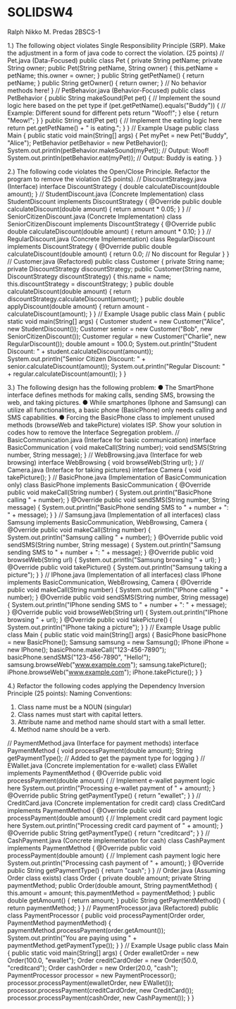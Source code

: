 # SOLIDSW4

Ralph Nikko M. Predas
2BSCS-1

1.) The following object violates Single Responsibility Principle (SRP). Make the
adjustment in a form of java code to correct the violation. (25 points)
// Pet.java (Data-Focused)
public class Pet {
 private String petName;
 private String owner;
 public Pet(String petName, String owner) {
 this.petName = petName;
 this.owner = owner;
 }
 public String getPetName() {
 return petName;
 }
 public String getOwner() {
 return owner;
 }
 // No behavior methods here!
}
// PetBehavior.java (Behavior-Focused)
public class PetBehavior {
 public String makeSound(Pet pet) {
 // Implement the sound logic here based on the pet type
 if (pet.getPetName().equals("Buddy")) { // Example: Different sound for different
pets
 return "Woof!";
 } else {
 return "Meow!";
 }
 }
 public String eat(Pet pet) {
 // Implement the eating logic here
 return pet.getPetName() + " is eating.";
 }
}
// Example Usage
public class Main {
 public static void main(String[] args) {
 Pet myPet = new Pet("Buddy", "Alice");
 PetBehavior petBehavior = new PetBehavior();
 System.out.println(petBehavior.makeSound(myPet)); // Output: Woof!
 System.out.println(petBehavior.eat(myPet)); // Output: Buddy is eating.
 }
}

2.) The following code violates the Open/Close Principle. Refactor the program to
remove the violation (25 points).
// DiscountStrategy.java (Interface)
interface DiscountStrategy {
 double calculateDiscount(double amount);
}
// StudentDiscount.java (Concrete Implementation)
class StudentDiscount implements DiscountStrategy {
 @Override
 public double calculateDiscount(double amount) {
 return amount * 0.05;
 }
}
// SeniorCitizenDiscount.java (Concrete Implementation)
class SeniorCitizenDiscount implements DiscountStrategy {
 @Override
 public double calculateDiscount(double amount) {
 return amount * 0.10;
 }
}
// RegularDiscount.java (Concrete Implementation)
class RegularDiscount implements DiscountStrategy {
 @Override
 public double calculateDiscount(double amount) {
 return 0.0; // No discount for Regular
 }
}
// Customer.java (Refactored)
public class Customer {
 private String name;
 private DiscountStrategy discountStrategy;
 public Customer(String name, DiscountStrategy discountStrategy) {
 this.name = name;
 this.discountStrategy = discountStrategy;
 }
 public double calculateDiscount(double amount) {
 return discountStrategy.calculateDiscount(amount);
 }
 public double applyDiscount(double amount) {
 return amount - calculateDiscount(amount);
 }
}
// Example Usage
public class Main {
 public static void main(String[] args) {
 Customer student = new Customer("Alice", new StudentDiscount());
 Customer senior = new Customer("Bob", new SeniorCitizenDiscount());
 Customer regular = new Customer("Charlie", new RegularDiscount());
 double amount = 100.0;
 System.out.println("Student Discount: " + student.calculateDiscount(amount));
 System.out.println("Senior Citizen Discount: " + senior.calculateDiscount(amount));
 System.out.println("Regular Discount: " + regular.calculateDiscount(amount));
 }
}

3.) The following design has the following problem:
● The SmartPhone interface defines methods for making calls, sending SMS,
browsing the web, and taking pictures.
● While smartphones (Iphone and Samsung) can utilize all functionalities, a
basic phone (BasicPhone) only needs calling and SMS capabilities.
● Forcing the BasicPhone class to implement unused methods (browseWeb
and takePicture) violates ISP.
Show your solution in codes how to remove the Interface Segregation problem.
 // BasicCommunication.java (Interface for basic communication)
interface BasicCommunication {
 void makeCall(String number);
 void sendSMS(String number, String message);
}
// WebBrowsing.java (Interface for web browsing)
interface WebBrowsing {
 void browseWeb(String url);
}
// Camera.java (Interface for taking pictures)
interface Camera {
 void takePicture();
}
// BasicPhone.java (Implementation of BasicCommunication only)
class BasicPhone implements BasicCommunication {
 @Override
 public void makeCall(String number) {
 System.out.println("BasicPhone calling " + number);
 }
 @Override
 public void sendSMS(String number, String message) {
 System.out.println("BasicPhone sending SMS to " + number + ": " + message);
 }
}
// Samsung.java (Implementation of all interfaces)
class Samsung implements BasicCommunication, WebBrowsing, Camera {
 @Override
 public void makeCall(String number) {
 System.out.println("Samsung calling " + number);
 }
 @Override
 public void sendSMS(String number, String message) {
 System.out.println("Samsung sending SMS to " + number + ": " + message);
 }
 @Override
 public void browseWeb(String url) {
 System.out.println("Samsung browsing " + url);
 }
 @Override
 public void takePicture() {
 System.out.println("Samsung taking a picture");
 }
}
// IPhone.java (Implementation of all interfaces)
class IPhone implements BasicCommunication, WebBrowsing, Camera {
 @Override
 public void makeCall(String number) {
 System.out.println("IPhone calling " + number);
 }
 @Override
 public void sendSMS(String number, String message) {
 System.out.println("IPhone sending SMS to " + number + ": " + message);
 }
 @Override
 public void browseWeb(String url) {
 System.out.println("IPhone browsing " + url);
 }
 @Override
 public void takePicture() {
 System.out.println("IPhone taking a picture");
 }
}
// Example Usage
public class Main {
 public static void main(String[] args) {
 BasicPhone basicPhone = new BasicPhone();
 Samsung samsung = new Samsung();
 IPhone iPhone = new IPhone();
 basicPhone.makeCall("123-456-7890");
 basicPhone.sendSMS("123-456-7890", "Hello!");
 samsung.browseWeb("www.example.com");
 samsung.takePicture();
 iPhone.browseWeb("www.example.com");
 iPhone.takePicture();
 }
}

4.) Refactor the following codes applying the Dependency Inversion Principle (25
points): Naming Conventions:
1. Class name must be a NOUN (singular)
2. Class names must start with capital letters.
3. Attribute name and method name should start with a small letter.
4. Method name should be a verb.

// PaymentMethod.java (Interface for payment methods)
interface PaymentMethod {
 void processPayment(double amount);
 String getPaymentType(); // Added to get the payment type for logging
}
// EWallet.java (Concrete implementation for e-wallet)
class EWallet implements PaymentMethod {
 @Override
 public void processPayment(double amount) {
 // Implement e-wallet payment logic here
 System.out.println("Processing e-wallet payment of " + amount);
 }
 @Override
 public String getPaymentType() {
 return "ewallet";
 }
}
// CreditCard.java (Concrete implementation for credit card)
class CreditCard implements PaymentMethod {
 @Override
 public void processPayment(double amount) {
 // Implement credit card payment logic here
 System.out.println("Processing credit card payment of " + amount);
 }
 @Override
 public String getPaymentType() {
 return "creditcard";
 }
}
// CashPayment.java (Concrete implementation for cash)
class CashPayment implements PaymentMethod {
 @Override
 public void processPayment(double amount) {
 // Implement cash payment logic here
 System.out.println("Processing cash payment of " + amount);
 }
 @Override
 public String getPaymentType() {
 return "cash";
 }
}
// Order.java (Assuming Order class exists)
class Order {
 private double amount;
 private String paymentMethod;
 public Order(double amount, String paymentMethod) {
 this.amount = amount;
 this.paymentMethod = paymentMethod;
 }
 public double getAmount() {
 return amount;
 }
 public String getPaymentMethod() {
 return paymentMethod;
 }
}
// PaymentProcessor.java (Refactored)
public class PaymentProcessor {
 public void processPayment(Order order, PaymentMethod paymentMethod) {
 paymentMethod.processPayment(order.getAmount());
 System.out.println("You are paying using " + paymentMethod.getPaymentType());
 }
}
// Example Usage
public class Main {
 public static void main(String[] args) {
 Order ewalletOrder = new Order(100.0, "ewallet");
 Order creditCardOrder = new Order(50.0, "creditcard");
 Order cashOrder = new Order(20.0, "cash");
 PaymentProcessor processor = new PaymentProcessor();
 processor.processPayment(ewalletOrder, new EWallet());
 processor.processPayment(creditCardOrder, new CreditCard());
 processor.processPayment(cashOrder, new CashPayment());
 }
}
